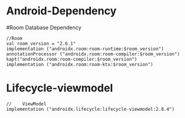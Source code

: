 # Android-Dependency


#Room Database Dependency

    //Room
    val room_version = "2.6.1"
    implementation ("androidx.room:room-runtime:$room_version")
    annotationProcessor ("androidx.room:room-compiler:$room_version")
    kapt("androidx.room:room-compiler:$room_version")
    implementation ("androidx.room:room-ktx:$room_version")


# Lifecycle-viewmodel

    //    ViewModel
    implementation ("androidx.lifecycle:lifecycle-viewmodel:2.8.4")
    

    
